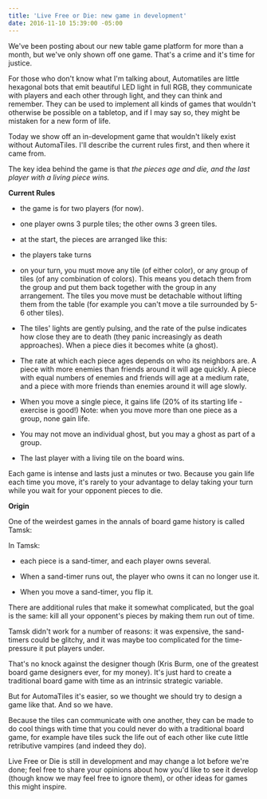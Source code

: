 ```yaml
---
title: 'Live Free or Die: new game in development'
date: 2016-11-10 15:39:00 -05:00
---
```


We've been posting about our new table game platform for more than a month, but we've only shown off one game. That's a crime and it's time for justice.

For those who don't know what I'm talking about, Automatiles are little hexagonal bots that emit beautiful LED light in full RGB, they communicate with players and each other through light, and they can think and remember. They can be used to implement all kinds of games that wouldn't otherwise be possible on a tabletop, and if I may say so, they might be mistaken for a new form of life. 

Today we show off an in-development game that wouldn't likely exist without AutomaTiles. I'll describe the current rules first, and then where it came from.

The key idea behind the game is that *the pieces age and die, and the last player with a living piece wins.*

**Current Rules**

* the game is for two players (for now).

* one player owns 3 purple tiles; the other owns 3 green tiles.

* at the start, the pieces are arranged like this:


* the players take turns

* on your turn, you must move any tile (of either color), or any group of tiles (of any combination of colors). This means you detach them from the group and put them back together with the group in any arrangement. The tiles you move must be detachable without lifting them from the table (for example you can't move a tile surrounded by 5-6 other tiles).

* The tiles' lights are gently pulsing, and the rate of the pulse indicates how close they are to death (they panic increasingly as death approaches). When a piece dies it becomes white (a ghost).

* The rate at which each piece ages depends on who its neighbors are. A piece with more enemies than friends around it will age quickly. A piece with equal numbers of enemies and friends will age at a medium rate, and a piece with more friends than enemies around it will age slowly.

* When you move a single piece, it gains life (20% of its starting life - exercise is good!) Note: when you move more than one piece as a group, none gain life.

* You may not move an individual ghost, but you may a ghost as part of a group.

* The last player with a living tile on the board wins.

Each game is intense and lasts just a minutes or two. Because you gain life each time you move, it's rarely to your advantage to delay taking your turn while you wait for your opponent pieces to die.

**Origin**

One of the weirdest games in the annals of board game history is called Tamsk: 

In Tamsk:

* each piece is a sand-timer, and each player owns several. 

* When a sand-timer runs out, the player who owns it can no longer use it. 

* When you move a sand-timer, you flip it. 

There are additional rules that make it somewhat complicated, but the goal is the same: kill all your opponent's pieces by making them run out of time. 

Tamsk didn't work for a number of reasons: it was expensive, the sand-timers could be glitchy, and it was maybe too complicated for the time-pressure it put players under. 

That's no knock against the designer though (Kris Burm, one of the greatest board game designers ever, for my money). It's just hard to create a traditional board game with time as an intrinsic strategic variable.

But for AutomaTiles it's easier, so we thought we should try to design a game like that. And so we have. 

Because the tiles can communicate with one another, they can be made to do cool things with time that you could never do with a traditional board game, for example have tiles suck the life out of each other like cute little retributive vampires (and indeed they do). 

Live Free or Die is still in development and may change a lot before we're done; feel free to share your opinions about how you'd like to see it develop (though know we may feel free to ignore them), or other ideas for games this might inspire. 